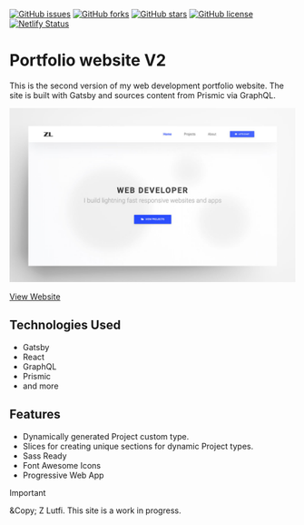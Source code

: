 <!-- Status Badges -->

[![GitHub issues](https://img.shields.io/github/issues/zlutfi/portfolio-v2)](https://github.com/zlutfi/portfolio-v2/issues)
[![GitHub forks](https://img.shields.io/github/forks/zlutfi/portfolio-v2)](https://github.com/zlutfi/portfolio-v2/network)
[![GitHub stars](https://img.shields.io/github/stars/zlutfi/portfolio-v2)](https://github.com/zlutfi/portfolio-v2/stargazers)
[![GitHub license](https://img.shields.io/github/license/zlutfi/portfolio-v2)](https://github.com/zlutfi/portfolio-v2/blob/master/LICENSE)
[![Netlify Status](https://api.netlify.com/api/v1/badges/bb5f1475-b470-4dd1-b480-f1d6f829bb01/deploy-status)](https://app.netlify.com/sites/portfolio-v2/deploys)

# Portfolio website V2

This is the second version of my web development portfolio website. The site is built with Gatsby and sources content from Prismic via GraphQL.

![Screenshot](screenshot.jpg)

[View Website](https://zlutfi.com)

## Technologies Used

- Gatsby
- React
- GraphQL
- Prismic
- and more

## Features

- Dynamically generated Project custom type.
- Slices for creating unique sections for dynamic Project types.
- Sass Ready
- Font Awesome Icons
- Progressive Web App

> [!IMPORTANT]
> &Copy; Z Lutfi. This site is a work in progress.
